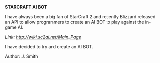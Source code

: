 **STARCRAFT AI BOT**

I have always been a big fan of StarCraft 2 and recently Blizzard released an API 
to allow programmers to create an AI BOT to play against the in-game AI.

*Link: http://wiki.sc2ai.net/Main_Page*

I have decided to try and create an AI BOT.

Author: J. Smith
